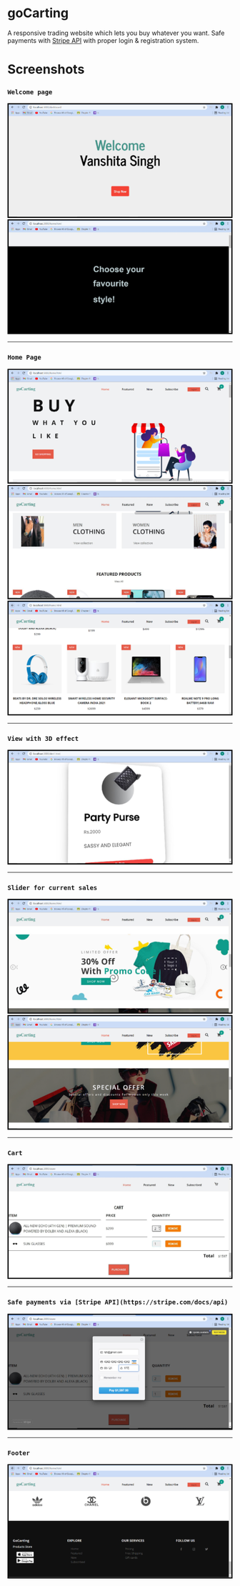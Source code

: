 # goCarting
A responsive trading website which lets you buy whatever you want.
Safe payments with [Stripe API](https://stripe.com/docs/api) with proper login & registration system.

Screenshots
====

### `Welcome page`
![Welcome page](https://github.com/DevayaniShivankar/goCarting/blob/master/screenshots/welcome.png?raw=true)
![Welcome page 2](https://github.com/DevayaniShivankar/goCarting/blob/master/screenshots/welcome%202.jpg?raw=true)
***
### `Home Page`
![Home page](https://github.com/DevayaniShivankar/goCarting/blob/master/screenshots/homepg.png?raw=true)
![Home page 2](https://github.com/DevayaniShivankar/goCarting/blob/master/screenshots/homepg2.png?raw=true)
![Home page 3](https://github.com/DevayaniShivankar/goCarting/blob/master/screenshots/homepg4.png?raw=true)
***
### `View with 3D effect`
![3D effect](https://github.com/DevayaniShivankar/goCarting/blob/master/screenshots/3Dproduct.png?raw=true)
***
### `Slider for current sales`
![Slider](https://github.com/DevayaniShivankar/goCarting/blob/master/screenshots/slider.png?raw=true)
![Slider 2](https://github.com/DevayaniShivankar/goCarting/blob/master/screenshots/slider2.png?raw=true)
***
### `Cart`
![Cart](https://github.com/DevayaniShivankar/goCarting/blob/master/screenshots/cart.png?raw=true)
***
### `Safe payments via [Stripe API](https://stripe.com/docs/api)`
![Cart](https://github.com/DevayaniShivankar/goCarting/blob/master/screenshots/payment.png?raw=true)
***
### `Footer`
![Cart](https://github.com/DevayaniShivankar/goCarting/blob/master/screenshots/footer.png?raw=true)
